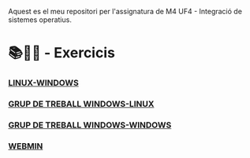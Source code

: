 Aquest es el meu repositori per l'assignatura de M4 UF4 - Integració de sistemes operatius.

# 📚📝💾 - Exercicis 
### [LINUX-WINDOWS](https://github.com/zulemaromero/2n-SMX/tree/main/M4/UF4/LINUX-WINDOWS)
### [GRUP DE TREBALL WINDOWS-LINUX ](https://github.com/zulemaromero/2n-SMX/tree/main/M4/UF4/GRUP-DE-TREBALL)
### [GRUP DE TREBALL WINDOWS-WINDOWS ](https://github.com/zulemaromero/2n-SMX/tree/main/M4/UF4/GRUP-DE-TREBALL2)
### [WEBMIN](https://github.com/zulemaromero/2n-SMX/tree/main/M4/UF4/WEBMIN)
